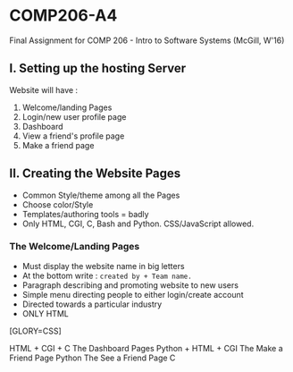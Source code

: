# COMP206-A4
Final Assignment for COMP 206 - Intro to Software Systems (McGill, W'16)

## I. Setting up the hosting Server

Website will have :
1. Welcome/landing Pages
2. Login/new user profile page
3. Dashboard
4. View a friend's profile page
5. Make a friend page

## II. Creating the Website Pages

* Common Style/theme among all the Pages
* Choose color/Style
* Templates/authoring tools = badly
* Only HTML, CGI, C, Bash and Python. CSS/JavaScript allowed.

### The Welcome/Landing Pages

* Must display the website name in big letters
* At the bottom write : `created by + Team name.`
* Paragraph describing and promoting website to new users
* Simple menu directing people to either login/create account
* Directed towards a particular industry
* ONLY HTML

[GLORY=CSS]

HTML + CGI + C
The Dashboard Pages
Python + HTML + CGI
The Make a Friend Page
Python
The See a Friend Page
C
